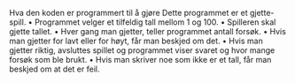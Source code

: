 Hva den koden er programmert til å gjøre 
Dette programmet er et gjette-spill.
	• Programmet velger et tilfeldig tall mellom 1 og 100.
	• Spilleren skal gjette tallet.
	• Hver gang man gjetter, teller programmet antall forsøk.
	• Hvis man gjetter for lavt eller for høyt, får man beskjed om det.
	• Hvis man gjetter riktig, avsluttes spillet og programmet viser svaret og hvor mange forsøk som ble brukt.
	• Hvis man skriver noe som ikke er et tall, får man beskjed om at det er feil.
